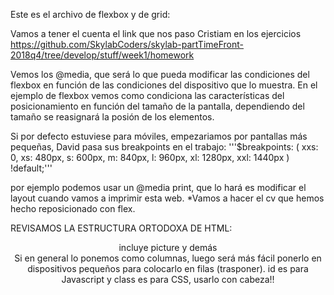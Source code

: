Este es el archivo de flexbox y de grid:

Vamos a tener el cuenta el link que nos paso Cristiam en los ejercicios https://github.com/SkylabCoders/skylab-partTimeFront-2018q4/tree/develop/stuff/week1/homework

Vemos los @media, que será lo que pueda modificar las condiciones del flexbox en función de las condiciones del dispositivo que lo muestra. En el ejemplo de flexbox vemos como condiciona las características del posicionamiento en función del tamaño de la pantalla, dependiendo del tamaño se reasignará la posión de los elementos. 

Si por defecto estuviese para móviles, empezariamos por pantallas más pequeñas, David pasa sus breakpoints en el trabajo:
'''$breakpoints: (
  xxs: 0,
  xs: 480px,
  s: 600px,
  m: 840px,
  l: 960px,
  xl: 1280px,
  xxl: 1440px
) !default;'''

por ejemplo podemos usar un @media print, que lo hará es modificar el layout cuando vamos a imprimir esta web.
*Vamos a hacer el cv que hemos hecho reposicionado con flex.

REVISAMOS LA ESTRUCTURA ORTODOXA DE HTML:
    <main>
        <header> incluye picture y demás
        <section>
            <article>
            <article>
    Si en general lo ponemos como columnas, luego será más fácil ponerlo en dispositivos pequeños para colocarlo en filas (trasponer).
    id es para Javascript y class es para CSS, usarlo con cabeza!!